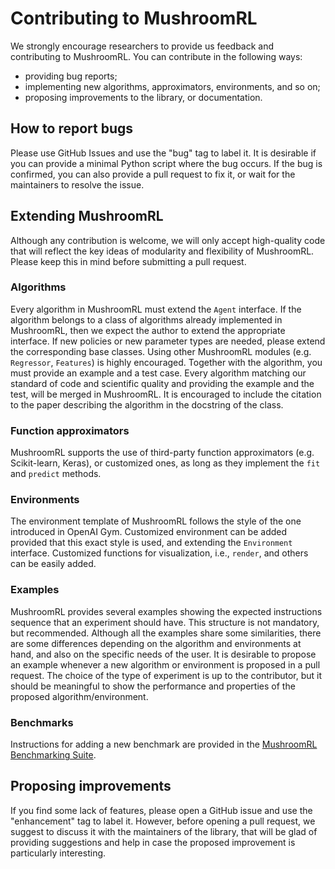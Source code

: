 Contributing to MushroomRL
==========================
We strongly encourage researchers to provide us feedback and contributing
to MushroomRL. You can contribute in the following ways:
* providing bug reports;
* implementing new algorithms, approximators, environments, and so on;
* proposing improvements to the library, or documentation.

How to report bugs
------------------
Please use GitHub Issues and use the "bug" tag to label it. It is desirable if you can provide a minimal Python script
where the bug occurs. If the bug is confirmed, you can also provide a pull request to fix it, or wait for the maintainers to
resolve the issue.

Extending MushroomRL
--------------------
Although any contribution is welcome, we will only accept high-quality code that will reflect the key ideas
of modularity and flexibility of MushroomRL. Please keep this in mind before submitting
a pull request.

### Algorithms
Every algorithm in MushroomRL must extend the ``Agent`` interface. If the algorithm belongs to a class of algorithms already
implemented in MushroomRL, then we expect the author to extend the appropriate interface. If new policies or new parameter types
are needed, please extend the corresponding base classes. Using other MushroomRL modules (e.g. ``Regressor``, ``Features``) is
highly encouraged. Together with the algorithm, you must provide an example and a test case. Every algorithm matching our
standard of code and scientific quality and providing the example and the test, will be merged in MushroomRL. It is encouraged
to include the citation to the paper describing the algorithm in the docstring of the class.

### Function approximators
MushroomRL supports the use of third-party function approximators (e.g. Scikit-learn, Keras),
or customized ones, as long as they implement the ``fit`` and ``predict`` methods.

### Environments
The environment template of MushroomRL follows the style of the one introduced in OpenAI Gym.
Customized environment can be added provided that this exact style is used, and extending
the ``Environment`` interface. Customized functions for visualization, i.e., ``render``, and
others can be easily added.

### Examples
MushroomRL provides several examples showing the expected instructions sequence that an
experiment should have. This structure is not mandatory, but recommended. Although all
the examples share some similarities, there are some differences depending on the
algorithm and environments at hand, and also on the specific needs of the user. It is
desirable to propose an example whenever a new algorithm or environment is proposed in
a pull request. The choice of the type of experiment is up to the contributor, but it should
be meaningful to show the performance and properties of the proposed algorithm/environment.

### Benchmarks
Instructions for adding a new benchmark are provided in the [MushroomRL Benchmarking Suite](
https://github.com/MushroomRL/mushroom-rl-benchmark).

Proposing improvements
----------------------
If you find some lack of features, please open a GitHub issue and use the "enhancement" tag to label it. However, before
opening a pull request, we suggest to discuss it with the maintainers of the library, that will be glad of providing
suggestions and help in case the proposed improvement is particularly interesting.
